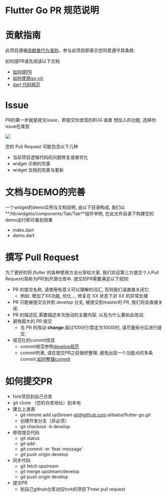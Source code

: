 # Flutter Go PR 规范说明

# 贡献指南

此项目遵循[贡献者行为准则](https://github.com/spring-projects/spring-framework/blob/master/CODE_OF_CONDUCT.adoc)。参与此项目即表示您同意遵守其条款.


如何提PR请先阅读以下文档
- [如何提PR](https://github.com/alibaba/flutter-go/blob/master/docs/push-pr.md)
- [如何使用go-cli](https://github.com/alibaba/flutter-go/blob/master/docs/go-cli.md);
- [dart 代码规范](https://github.com/alibaba/flutter-go/blob/beta/Flutter_Go%20%E4%BB%A3%E7%A0%81%E5%BC%80%E5%8F%91%E8%A7%84%E8%8C%83.md)


# Issue
PR的第一步就是提交issue，即提交你发现的BUG 或者 想加入的功能, 选择你issue在类型

![](https://img.alicdn.com/tfs/TB1r3LEbKL2gK0jSZFmXXc7iXXa-858-317.png)


您的 Pull Request 可能包含以下几种

- 当前项目逻辑代码的问题修复或者优化
- widget 示例的完善
- widget 文档的完善与更新


# 文档与DEMO的完善
一个widget的demo实例与文档说明, 由以下目录构成, 我们以**/lib/widgets/components/Tab/Tab**组件举例, 在此文件目录下构建您的demo运行即可看到效果

- index.dart
- demo.dart



# 撰写 Pull Request

为了更好的将 *flutter* 的各种使用方法分享给大家, 我们欢迎第三方提交个人Pull Request(简称为PR)到开源仓库中. 提交的PR需要满足以下规则:

- PR 的提交名称, 请使用有意义可以理解的词汇, 否则我们请直接关闭它.
	- 例如: 增加了XX功能, 优化..., 修复在 XX 状态下对 XX 的异常处理
- PR 只能被提交合并到 *develop* 分支, 被提交到master的 PR, 我们将会直接关闭.
- PR 的描述区,需要描述本次改动的主要内容, 以及为什么要如此改动.
- 避免超大的 PR 提交
	- 当 PR 的改动 **change** 超过1000行(暂定为1000)时, 请尽量拆分后进行提交.
- 规范化的commit信息
	- commit规范参照[develop规范](https://github.com/alibbaba/flutter-go/blob/master/develop.md#commit-%E6%8F%90%E4%BA%A4%E8%A7%84%E8%8C%83)
	- commit列表, 请在提交PR之前做好整理, 避免出现一个功能点的多条commit.[如何整理commit](https://help.github.com/en/articles/using-git-rebase-on-the-command-line)

# 如何提交PR
* fork项目到自己仓库
* git clone （您的仓库地址）到本地
* 建立上游源
    * git remote add upStream git@github.com:alibaba/flutter-go.git
    * 创建开发分支（非必须）
    * git checkout -b develop
* 修改提交代码
    * git status
    * git add .
    * git commit -m 'feat: message'
    * git push origin develop
* 同步代码
    * git fetch upstream
    * git merge upstream/develop
    * git push origin develop
* 提交PR
    * 到自己github仓库对应fork的项目下new pull request


